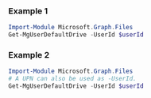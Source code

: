 ### Example 1
``` powershell
Import-Module Microsoft.Graph.Files
Get-MgUserDefaultDrive -UserId $userId
```
### Example 2
``` powershell
Import-Module Microsoft.Graph.Files
# A UPN can also be used as -UserId.
Get-MgUserDefaultDrive -UserId $userId
```
